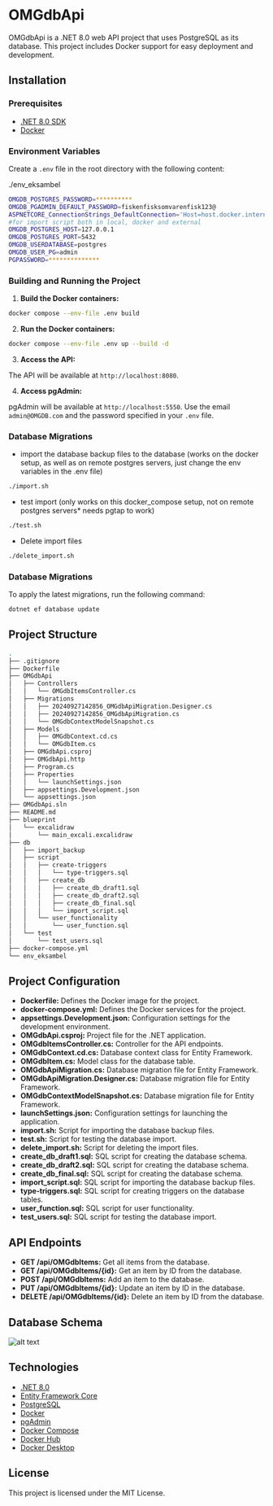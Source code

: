 # OMGdbApi

OMGdbApi is a .NET 8.0 web API project that uses PostgreSQL as its database. This project includes Docker support for easy deployment and development.

## Installation

### Prerequisites

- [.NET 8.0 SDK](https://dotnet.microsoft.com/download/dotnet/8.0)
- [Docker](https://www.docker.com/get-started)

### Environment Variables

Create a `.env` file in the root directory with the following content:

./env_eksambel
```sh
OMGDB_POSTGRES_PASSWORD=**********
OMGDB_PGADMIN_DEFAULT_PASSWORD=fiskenfisksomvarenfisk123@
ASPNETCORE_ConnectionStrings_DefaultConnection='Host=host.docker.internal;Port=532;Database=OMGDB_db;Username=admin;Password=**********'
#for import script both in local, docker and external
OMGDB_POSTGRES_HOST=127.0.0.1
OMGDB_POSTGRES_PORT=5432
OMGDB_USERDATABASE=postgres
OMGDB_USER_PG=admin
PGPASSWORD=**************
```


### Building and Running the Project

1. **Build the Docker containers:**

```sh
docker compose --env-file .env build
```

2. **Run the Docker containers:**

```sh
docker compose --env-file .env up --build -d
```

3. **Access the API:**

The API will be available at `http://localhost:8080`.

4. **Access pgAdmin:**

pgAdmin will be available at `http://localhost:5550`. Use the email `admin@OMGDB.com` and the password specified in your `.env` file.



### Database Migrations

- import the database backup files to the database
(works on the docker setup, as well as on remote postgres servers, just change the env variables in the .env file)

```sh
./import.sh
```
- test import (only works on this docker_compose setup, not on remote postgres  servers* needs pgtap to work)

```sh
./test.sh
```

- Delete import files
```sh
./delete_import.sh
```
### Database Migrations

To apply the latest migrations, run the following command:

```sh
dotnet ef database update
```

## Project Structure

```sh
.
├── .gitignore     
├── Dockerfile     
├── OMGdbApi       
│   ├── Controllers
│   │   └── OMGdbItemsController.cs
│   ├── Migrations
│   │   ├── 20240927142856_OMGdbApiMigration.Designer.cs
│   │   ├── 20240927142856_OMGdbApiMigration.cs
│   │   └── OMGdbContextModelSnapshot.cs
│   ├── Models
│   │   ├── OMGdbContext.cd.cs
│   │   └── OMGdbItem.cs
│   ├── OMGdbApi.csproj
│   ├── OMGdbApi.http
│   ├── Program.cs
│   ├── Properties
│   │   └── launchSettings.json
│   ├── appsettings.Development.json
│   └── appsettings.json
├── OMGdbApi.sln
├── README.md
├── blueprint
│   └── excalidraw
│       └── main_excali.excalidraw
├── db
│   ├── import_backup
│   ├── script
│   │   ├── create-triggers
│   │   │   └── type-triggers.sql
│   │   ├── create_db
│   │   │   ├── create_db_draft1.sql
│   │   │   ├── create_db_draft2.sql
│   │   │   ├── create_db_final.sql
│   │   │   └── import_script.sql
│   │   └── user_functionality
│   │       └── user_function.sql
│   └── test
│       └── test_users.sql
├── docker-compose.yml
└── env_eksambel
```

## Project Configuration

- **Dockerfile:** Defines the Docker image for the project.
- **docker-compose.yml:** Defines the Docker services for the project.
- **appsettings.Development.json:** Configuration settings for the development environment.
- **OMGdbApi.csproj:** Project file for the .NET application.
- **OMGdbItemsController.cs:** Controller for the API endpoints.
- **OMGdbContext.cd.cs:** Database context class for Entity Framework.
- **OMGdbItem.cs:** Model class for the database table.
- **OMGdbApiMigration.cs:** Database migration file for Entity Framework.
- **OMGdbApiMigration.Designer.cs:** Database migration file for Entity Framework.
- **OMGdbContextModelSnapshot.cs:** Database migration file for Entity Framework.
- **launchSettings.json:** Configuration settings for launching the application.
- **import.sh:** Script for importing the database backup files.
- **test.sh:** Script for testing the database import.
- **delete_import.sh:** Script for deleting the import files.
- **create_db_draft1.sql:** SQL script for creating the database schema.
- **create_db_draft2.sql:** SQL script for creating the database schema.
- **create_db_final.sql:** SQL script for creating the database schema.
- **import_script.sql:** SQL script for importing the database backup files.
- **type-triggers.sql:** SQL script for creating triggers on the database tables.
- **user_function.sql:** SQL script for user functionality.
- **test_users.sql:** SQL script for testing the database import.

## API Endpoints

- **GET /api/OMGdbItems:** Get all items from the database.
- **GET /api/OMGdbItems/{id}:** Get an item by ID from the database.
- **POST /api/OMGdbItems:** Add an item to the database.
- **PUT /api/OMGdbItems/{id}:** Update an item by ID in the database.
- **DELETE /api/OMGdbItems/{id}:** Delete an item by ID from the database.

## Database Schema
![alt text](./blueprint/ERdiagram.svg)
<img srec ="./blueprint/ERdiagram.svg">


## Technologies

- [.NET 8.0](https://dotnet.microsoft.com/download/dotnet/8.0)
- [Entity Framework Core](https://docs.microsoft.com/en-us/ef/core/)
- [PostgreSQL](https://www.postgresql.org/)
- [Docker](https://www.docker.com/)
- [pgAdmin](https://www.pgadmin.org/)
- [Docker Compose](https://docs.docker.com/compose/)
- [Docker Hub](https://hub.docker.com/)
- [Docker Desktop](https://www.docker.com/products/docker-desktop)


## License

This project is licensed under the MIT License.